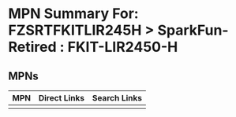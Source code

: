 



# MPN Summary For: FZSRTFKITLIR245H > SparkFun-Retired : FKIT-LIR2450-H

## MPNs
  

|MPN|Direct Links|Search Links|
| :--- | :--- | :--- |
||||
